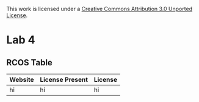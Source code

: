 This work is licensed under a <a rel="license" href="http://creativecommons.org/licenses/by/3.0/deed.en_US">Creative Commons Attribution 3.0 Unported License</a>.



# Lab 4













## RCOS Table

Website | License Present | License 
---------|:----------|:-------
hi | hi | hi 